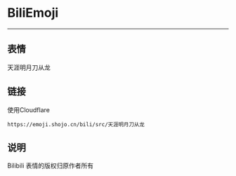 # BiliEmoji
---
## 表情
天涯明月刀从龙
## 链接
使用Cloudflare
```
https://emoji.shojo.cn/bili/src/天涯明月刀从龙
```
## 说明
Bilibili 表情的版权归原作者所有
